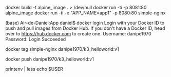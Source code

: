 docker build -t alpine_image . > /dev/null
docker run -ti -p 8081:80 alpine_image
docker run -ti -e "APP_NAME=app1" -p 8080:80 simple-nginx


(base) Air-de-Daniel:App daniel$ docker login 
Login with your Docker ID to push and pull images from Docker Hub. If you don't have a Docker ID, head over to https://hub.docker.com to create one.
Username: danipe1970
Password: 
Login Succeeded

docker tag simple-nginx danipe1970/k3_helloworld:v1

docker push danipe1970/k3_helloworld:v1

printenv | less
echo $USER